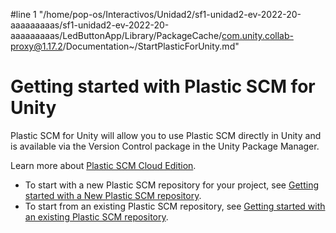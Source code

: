 #line 1 "/home/pop-os/Interactivos/Unidad2/sf1-unidad2-ev-2022-20-aaaaaaaaas/sf1-unidad2-ev-2022-20-aaaaaaaaas/LedButtonApp/Library/PackageCache/com.unity.collab-proxy@1.17.2/Documentation~/StartPlasticForUnity.md"
# Getting started with Plastic SCM for Unity

Plastic SCM for Unity will allow you to use Plastic SCM directly in Unity and is available via the Version Control package in the Unity Package Manager.

Learn more about [Plastic SCM Cloud Edition](https://unity.com/products/plastic-scm).

* To start with a new Plastic SCM repository for your project, see [Getting started with a New Plastic SCM repository](NewPlasticRepo.md).
* To start from an existing Plastic SCM repository, see [Getting started with an existing Plastic SCM repository](ExistingPlasticRepo.md).